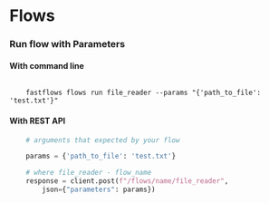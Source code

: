 # Flows

### Run flow with Parameters

#### With command line

```console

    fastflows flows run file_reader --params "{'path_to_file': 'test.txt'}"

```

#### With REST API

```python
    # arguments that expected by your flow

    params = {'path_to_file': 'test.txt'}

    # where file_reader - flow_name
    response = client.post(f"/flows/name/file_reader",
        json={"parameters": params})

```

